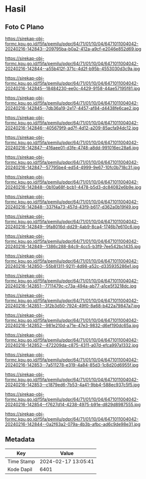 # Hasil

## Foto C Plano

https://sirekap-obj-formc.kpu.go.id/f5fa/pemilu/pdpr/64/71/01/10/04/6471011004042-20240216-142843--209795ba-b0a2-412a-a9cf-e2046e852d69.jpg

https://sirekap-obj-formc.kpu.go.id/f5fa/pemilu/pdpr/64/71/01/10/04/6471011004042-20240216-142844--a55b412f-371c-4d2f-b95b-4553030d3c9a.jpg

https://sirekap-obj-formc.kpu.go.id/f5fa/pemilu/pdpr/64/71/01/10/04/6471011004042-20240216-142845--18484230-ee0c-4429-9158-44ae57195f81.jpg

https://sirekap-obj-formc.kpu.go.id/f5fa/pemilu/pdpr/64/71/01/10/04/6471011004042-20240216-142845--7db36a19-2e17-4457-af84-d4438fe6cae2.jpg

https://sirekap-obj-formc.kpu.go.id/f5fa/pemilu/pdpr/64/71/01/10/04/6471011004042-20240216-142846--405679f9-ad7f-4d12-a209-85acfa94dc12.jpg

https://sirekap-obj-formc.kpu.go.id/f5fa/pemilu/pdpr/64/71/01/10/04/6471011004042-20240216-142847--416aee01-d3fe-4748-a8dd-991016ec28a6.jpg

https://sirekap-obj-formc.kpu.go.id/f5fa/pemilu/pdpr/64/71/01/10/04/6471011004042-20240216-142847--57795be4-ed54-4999-9e67-10fc0b718c31.jpg

https://sirekap-obj-formc.kpu.go.id/f5fa/pemilu/pdpr/64/71/01/10/04/6471011004042-20240216-142848--0b10a68f-bcb1-4478-b5d3-dc84082e6b9e.jpg

https://sirekap-obj-formc.kpu.go.id/f5fa/pemilu/pdpr/64/71/01/10/04/6471011004042-20240216-142848--337f4a73-457d-43f9-b617-d362a0b19f49.jpg

https://sirekap-obj-formc.kpu.go.id/f5fa/pemilu/pdpr/64/71/01/10/04/6471011004042-20240216-142849--9fa8016d-dd29-4ab9-8ca4-1746b7e610c6.jpg

https://sirekap-obj-formc.kpu.go.id/f5fa/pemilu/pdpr/64/71/01/10/04/6471011004042-20240216-142849--1386c288-84c9-4cc5-b3f9-7ee542bc1435.jpg

https://sirekap-obj-formc.kpu.go.id/f5fa/pemilu/pdpr/64/71/01/10/04/6471011004042-20240216-142850--55b81311-9211-4d98-a52c-d335935286e1.jpg

https://sirekap-obj-formc.kpu.go.id/f5fa/pemilu/pdpr/64/71/01/10/04/6471011004042-20240216-142851--7711479c-c73a-494a-ab77-a1ce5f3218dc.jpg

https://sirekap-obj-formc.kpu.go.id/f5fa/pemilu/pdpr/64/71/01/10/04/6471011004042-20240216-142851--3f2b3d50-7924-49f0-8a68-b422a79847a7.jpg

https://sirekap-obj-formc.kpu.go.id/f5fa/pemilu/pdpr/64/71/01/10/04/6471011004042-20240216-142852--981e210d-a71e-47e3-9832-d6ef190dc65a.jpg

https://sirekap-obj-formc.kpu.go.id/f5fa/pemilu/pdpr/64/71/01/10/04/6471011004042-20240216-142852--472209da-c875-4311-a07d-efca997a1332.jpg

https://sirekap-obj-formc.kpu.go.id/f5fa/pemilu/pdpr/64/71/01/10/04/6471011004042-20240216-142853--7a511278-e319-4a84-85d3-1c8d20d6955f.jpg

https://sirekap-obj-formc.kpu.go.id/f5fa/pemilu/pdpr/64/71/01/10/04/6471011004042-20240216-142853--c1879ed6-7b53-4a41-9bb4-588ec937c5f5.jpg

https://sirekap-obj-formc.kpu.go.id/f5fa/pemilu/pdpr/64/71/01/10/04/6471011004042-20240216-142854--f7627d14-4238-4975-b91e-d829d8987555.jpg

https://sirekap-obj-formc.kpu.go.id/f5fa/pemilu/pdpr/64/71/01/10/04/6471011004042-20240216-142844--0a2f63a2-079a-4b3b-afbc-ad6c9de98e31.jpg


## Metadata

| Key        | Value               |
| ---------- | ------------------- |
| Time Stamp | 2024-02-17 13:05:41 |
| Kode Dapil | 6401                |



